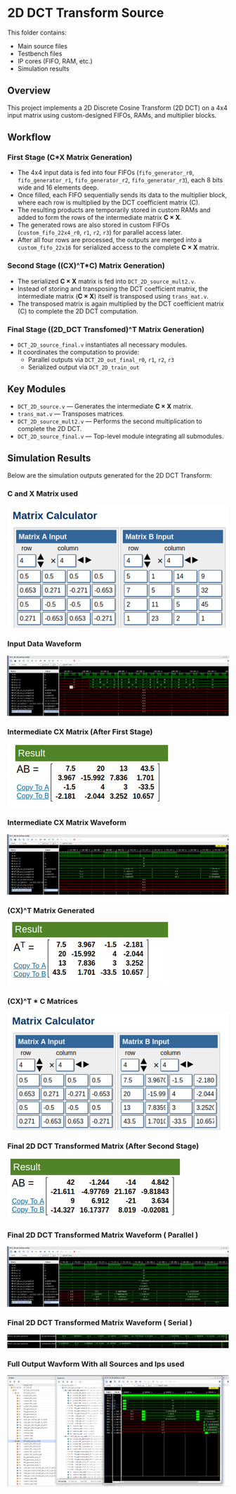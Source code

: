 # 2D DCT Transform Source

This folder contains:

- Main source files
- Testbench files
- IP cores (FIFO, RAM, etc.)
- Simulation results

## Overview

This project implements a 2D Discrete Cosine Transform (2D DCT) on a 4x4 input matrix using custom-designed FIFOs, RAMs, and multiplier blocks.

## Workflow

### First Stage (C*X Matrix Generation)

- The 4x4 input data is fed into four FIFOs (`fifo_generator_r0`, `fifo_generator_r1`, `fifo_generator_r2`, `fifo_generator_r3`), each 8 bits wide and 16 elements deep.
- Once filled, each FIFO sequentially sends its data to the multiplier block, where each row is multiplied by the DCT coefficient matrix (C).
- The resulting products are temporarily stored in custom RAMs and added to form the rows of the intermediate matrix **C × X**.
- The generated rows are also stored in custom FIFOs (`custom_fifo_22x4_r0`, `r1`, `r2`, `r3`) for parallel access later.
- After all four rows are processed, the outputs are merged into a `custom_fifo_22x16` for serialized access to the complete **C × X** matrix.

### Second Stage ((CX)^T*C) Matrix Generation)

- The serialized **C × X** matrix is fed into `DCT_2D_source_mult2.v`.
- Instead of storing and transposing the DCT coefficient matrix, the intermediate matrix (**C × X**) itself is transposed using `trans_mat.v`.
- The transposed matrix is again multiplied by the DCT coefficient matrix (C) to complete the 2D DCT computation.

### Final Stage ((2D_DCT Transfomed)^T Matrix Generation)

- `DCT_2D_source_final.v` instantiates all necessary modules.
- It coordinates the computation to provide:
  - Parallel outputs via `DCT_2D_out_final_r0`, `r1`, `r2`, `r3`
  - Serialized output via `DCT_2D_train_out`

## Key Modules

- `DCT_2D_source.v` — Generates the intermediate **C × X** matrix.
- `trans_mat.v` — Transposes matrices.
- `DCT_2D_source_mult2.v` — Performs the second multiplication to complete the 2D DCT.
- `DCT_2D_source_final.v` — Top-level module integrating all submodules.

## Simulation Results

Below are the simulation outputs generated for the 2D DCT Transform:

### C and X Matrix used 

![C and X Matrix used ](Test_results/C*X_51149.png)

### Input Data Waveform

![Input Data Waveform](Test_results/2D_DCT_input_data_full.png)

### Intermediate CX Matrix (After First Stage)

![CX Matrix Output](Test_results/C*X_51149_result.png)

### Intermediate CX Matrix Waveform 

![CX Matrix Output](Test_results/2D_DCT_mid_parallel_out.png)

###  (CX)^T Matrix Generated

![(CX)^T Matrix Generated](Test_results/C*X_51149_result_tran.png)

###  (CX)^T * C Matrices 

![(CX)^T * C Matrices ](Test_results/C*(C*X)T_51149.png)

### Final 2D DCT Transformed Matrix (After Second Stage)

![Final 2D DCT Output](Test_results/C*(C*X)T_51149_result.png)

### Final 2D DCT Transformed Matrix Waveform ( Parallel )

![Final 2D DCT Output](Test_results/2D_DCT_parallel_out.png)


### Final 2D DCT Transformed Matrix Waveform ( Serial )

![Final 2D DCT Output](Test_results/2D_DCT_serial_out_1.png)
![Final 2D DCT Output](Test_results/2D_DCT_serial_out_2.png)


### Full Output Wavform With all Sources and Ips used 

![Final 2D DCT Output](Test_results/2D_DCT_Full_waveform.png)




  
